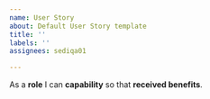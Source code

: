 ```yaml
---
name: User Story
about: Default User Story template
title: ''
labels: ''
assignees: sediqa01

---
```


As a **role** I can **capability** so that **received benefits**.
